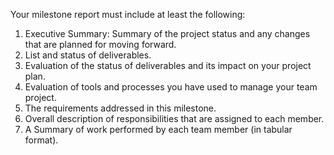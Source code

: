 Your milestone report must include at least the following:
1. Executive Summary: Summary of the project status and any changes that are planned for
moving forward.
2. List and status of deliverables.
3. Evaluation of the status of deliverables and its impact on your project plan.
4. Evaluation of tools and processes you have used to manage your team project.
5. The requirements addressed in this milestone.
6. Overall description of responsibilities that are assigned to each member.
7. A Summary of work performed by each team member (in tabular format).
